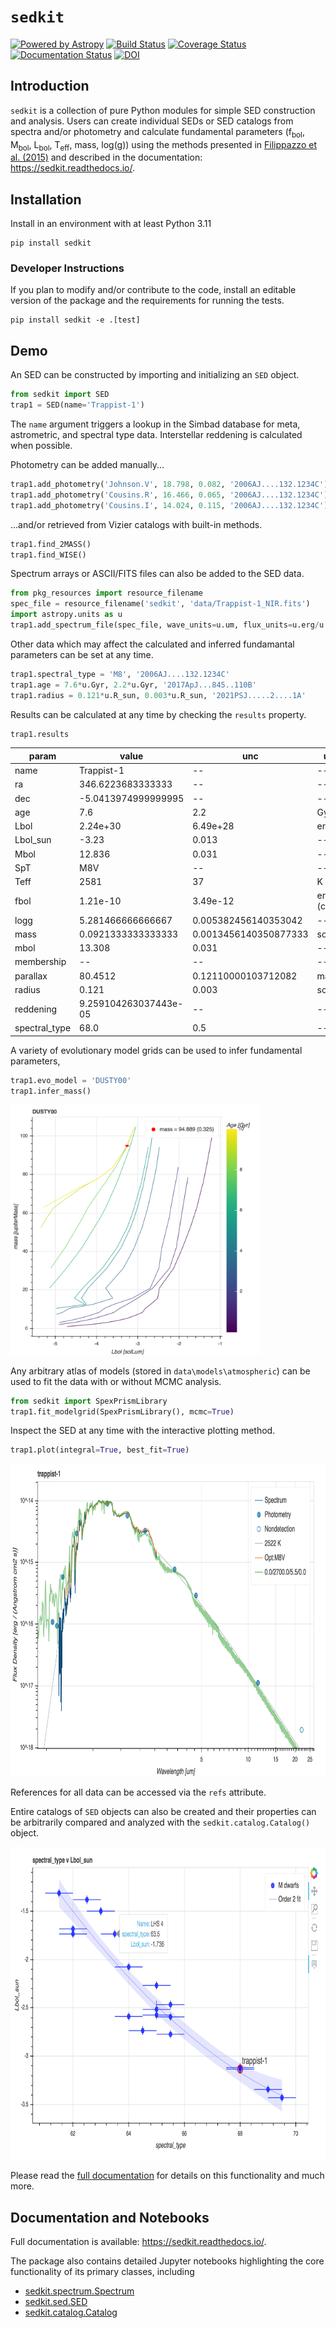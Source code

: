 # `sedkit`
[![Powered by Astropy](http://img.shields.io/badge/powered%20by-AstroPy-orange.svg?style=flat)](http://www.astropy.org)
[![Build Status](https://github.com/hover2pi/sedkit/actions/workflows/ci.yml/badge.svg)](https://github.com/hover2pi/sedkit/actions/workflows/ci.yml)
[![Coverage Status](https://coveralls.io/repos/github/hover2pi/sedkit/badge.svg?branch=master&service=github)](https://coveralls.io/github/hover2pi/sedkit?branch=master)
[![Documentation Status](https://readthedocs.org/projects/sedkit/badge/?version=latest)](https://sedkit.readthedocs.io/en/latest/?badge=latest)
[![DOI](https://zenodo.org/badge/DOI/10.5281/zenodo.14014658.svg)](https://doi.org/10.5281/zenodo.14014658)


## Introduction

`sedkit` is a collection of pure Python modules for simple SED construction and analysis. Users can create individual SEDs or SED catalogs from spectra and/or photometry and calculate fundamental parameters (f<sub>bol</sub>, M<sub>bol</sub>, L<sub>bol</sub>, T<sub>eff</sub>, mass, log(g)) using the methods presented in [Filippazzo et al. (2015)](http://adsabs.harvard.edu/abs/2015ApJ...810..158F) and described in the documentation: https://sedkit.readthedocs.io/.


## Installation

Install in an environment with at least Python 3.11

```
pip install sedkit
```
### Developer Instructions

If you plan to modify and/or contribute to the code, install an editable version of the package and the requirements for running the tests.

```
pip install sedkit -e .[test]
```

## Demo

An SED can be constructed by importing and initializing an `SED` object.

```python
from sedkit import SED
trap1 = SED(name='Trappist-1')
```

The `name` argument triggers a lookup in the Simbad database for meta, astrometric, and spectral type data. Interstellar reddening is calculated when possible.

Photometry can be added manually...

```python
trap1.add_photometry('Johnson.V', 18.798, 0.082, '2006AJ....132.1234C')
trap1.add_photometry('Cousins.R', 16.466, 0.065, '2006AJ....132.1234C')
trap1.add_photometry('Cousins.I', 14.024, 0.115, '2006AJ....132.1234C')
```

...and/or retrieved from Vizier catalogs with built-in methods.

```python
trap1.find_2MASS()
trap1.find_WISE()
```

Spectrum arrays or ASCII/FITS files can also be added to the SED data.

```python
from pkg_resources import resource_filename
spec_file = resource_filename('sedkit', 'data/Trappist-1_NIR.fits')
import astropy.units as u
trap1.add_spectrum_file(spec_file, wave_units=u.um, flux_units=u.erg/u.s/q.cm**2/u.AA)
```

Other data which may affect the calculated and inferred fundamantal parameters can be set at any time.

```python
trap1.spectral_type = 'M8', '2006AJ....132.1234C'
trap1.age = 7.6*u.Gyr, 2.2*u.Gyr, '2017ApJ...845..110B'
trap1.radius = 0.121*u.R_sun, 0.003*u.R_sun, '2021PSJ.....2....1A'
```

Results can be calculated at any time by checking the `results` property.

```python
trap1.results
```

<table>
 <thead>
  <tr>
   <th>param</th>
   <th>value</th>
   <th>unc</th>
   <th>units</th>
  </tr>
 </thead>
 <tr>
  <td>name</td>
  <td>Trappist-1</td>
  <td>--</td>
  <td>--</td>
 </tr>
 <tr>
  <td>ra</td>
  <td>346.6223683333333</td>
  <td>--</td>
  <td>--</td>
 </tr>
  <tr>
  <td>dec</td>
  <td>-5.0413974999999995</td>
  <td>--</td>
  <td>--</td>
 </tr>
 <tr>
  <td>age</td>
  <td>7.6</td>
  <td>2.2</td>
  <td>Gyr</td>
 </tr>
 <tr>
  <td>Lbol</td>
  <td>2.24e+30</td>
  <td>6.49e+28</td>
  <td>erg / s</td>
 </tr>
 <tr>
  <td>Lbol_sun</td>
  <td>-3.23</td>
  <td>0.013</td>
  <td>--</td>
 </tr>
 <tr>
  <td>Mbol</td>
  <td>12.836</td>
  <td>0.031</td>
  <td>--</td>
 </tr>
 <tr>
  <td>SpT</td>
  <td>M8V</td>
  <td>--</td>
  <td>--</td>
 </tr>
 <tr>
  <td>Teff</td>
  <td>2581</td>
  <td>37</td>
  <td>K</td>
 </tr>
 <tr>
  <td>fbol</td>
  <td>1.21e-10</td>
  <td>3.49e-12</td>
  <td>erg / (cm2 s)</td>
 </tr>
 <tr>
  <td>logg</td>
  <td>5.281466666666667</td>
  <td>0.005382456140353042</td>
  <td>--</td>
 </tr>
 <tr>
  <td>mass</td>
  <td>0.0921333333333333</td>
  <td>0.0013456140350877333</td>
  <td>solMass</td>
 </tr>
 <tr>
  <td>mbol</td>
  <td>13.308</td>
  <td>0.031</td>
  <td>--</td>
 </tr>
 <tr>
  <td>membership</td>
  <td>--</td>
  <td>--</td>
  <td>--</td>
 </tr>
 <tr>
  <td>parallax</td>
  <td>80.4512</td>
  <td>0.12110000103712082</td>
  <td>mas</td>
 </tr>
 <tr>
  <td>radius</td>
  <td>0.121</td>
  <td>0.003</td>
  <td>solRad</td>
 </tr>
 <tr>
  <td>reddening</td>
  <td>9.259104263037443e-05</td>
  <td>--</td>
  <td>--</td>
 </tr>
 <tr>
  <td>spectral_type</td>
  <td>68.0</td>
  <td>0.5</td>
  <td>--</td>
 </tr>
</table>

A variety of evolutionary model grids can be used to infer fundamental parameters,

```python
trap1.evo_model = 'DUSTY00'
trap1.infer_mass()
```

<img src="sedkit/data/figures/Lbol_v_mass.png" height="400">

<!-- A variety of atmospheric model grids can be fit to the data with or without MCMC analysis,
```python
from sedkit import BTSettl
trap1.fit_modelgrid(BTSettl(), mcmc=True)
``` -->

Any arbitrary atlas of models (stored in `data\models\atmospheric`) can be used to fit the data with or without MCMC analysis. 

```python
from sedkit import SpexPrismLibrary
trap1.fit_modelgrid(SpexPrismLibrary(), mcmc=True)
```

Inspect the SED at any time with the interactive plotting method.

```python
trap1.plot(integral=True, best_fit=True)
```

<img src="sedkit/data/figures/sed_plot.png" height="500">

References for all data can be accessed via the `refs` attribute.

Entire catalogs of `SED` objects can also be created and their properties can be arbitrarily compared and analyzed with the `sedkit.catalog.Catalog()` object.

<img src="sedkit/data/figures/Lbol_v_SpT.png" height="500">

Please read the [full documentation](https://sedkit.readthedocs.io/en/latest/) for details on this functionality and much more.

## Documentation and Notebooks

Full documentation is available: https://sedkit.readthedocs.io/.

The package also contains detailed Jupyter notebooks highlighting the core functionality of its primary classes, including

- [sedkit.spectrum.Spectrum](sedkit/notebooks/working_with_spectra.ipynb)
- [sedkit.sed.SED](sedkit/notebooks/create_sed.ipynb)
- [sedkit.catalog.Catalog](sedkit/notebooks/create_catalog.ipynb)

